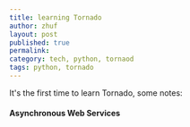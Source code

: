 ```yaml
---
title: learning Tornado
author: zhuf
layout: post
published: true
permalink: 
category: tech, python, tornaod
tags: python, tornado
---
```


It's the first time to learn Tornado, some notes:

<script src="https://gist.github.com/zhuf/5774252.js"></script>

#### Asynchronous Web Services

<script src="https://gist.github.com/zhuf/5772235.js"></script>

<script src="https://gist.github.com/zhuf/5772243.js"></script>